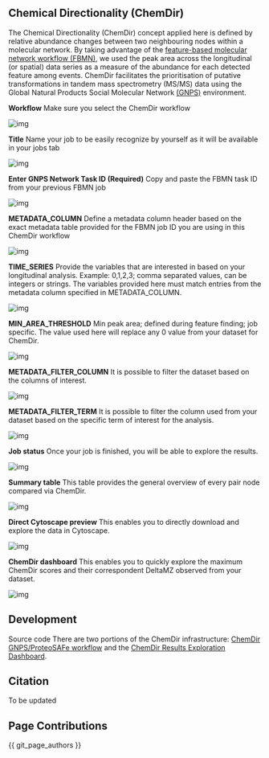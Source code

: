 


## Chemical Directionality (ChemDir)

The Chemical Directionality (ChemDir) concept applied here is defined by relative abundance changes between two neighbouring nodes within a molecular network. By taking advantage of the [feature-based molecular network workflow (FBMN)](https://www.biorxiv.org/content/10.1101/812404v1.full), we used the peak area across the longitudinal (or spatial) data series as a measure of the abundance for each detected feature among events. ChemDir facilitates the prioritisation of putative transformations in tandem mass spectrometry (MS/MS) data using the Global Natural Products Social Molecular Network [(GNPS)](https://gnps.ucsd.edu/ProteoSAFe/static/gnps-splash.jsp) environment.

**Workflow** 
Make sure you select the ChemDir workflow 

![img](img/ChemDir/ChemDir_step1.PNG)
 
**Title** 
Name your job to be easily recognize by yourself as it will be available in your jobs tab

![img](img/ChemDir/ChemDir_step2.PNG)

**Enter GNPS Network Task ID (Required)**
Copy and paste the FBMN task ID from your previous FBMN  job

![img](img/ChemDir/ChemDir_step3.PNG)

**METADATA_COLUMN**
Define a metadata column header based on the exact metadata table provided for the FBMN job ID you are using in this ChemDir workflow

![img](img/ChemDir/ChemDir_step4.PNG)

**TIME_SERIES**
Provide the variables that are interested in based on your longitudinal analysis. Example: 0,1,2,3; comma separated values, can be integers or strings. The variables provided here must match entries from the metadata column specified in METADATA_COLUMN.

![img](img/ChemDir/ChemDir_step5.PNG)

**MIN_AREA_THRESHOLD** 
Min peak area; defined during feature finding; job specific. The value used here will replace any 0 value from your dataset for ChemDir.

![img](img/ChemDir/ChemDir_step6.PNG)

**METADATA_FILTER_COLUMN**
It is possible to filter the dataset based on the columns of interest. 

![img](img/ChemDir/ChemDir_step7.PNG)

**METADATA_FILTER_TERM**
It is possible to filter the column used from your dataset based on the specific term of interest for the analysis.

![img](img/ChemDir/ChemDir_step8.PNG)

**Job status**
Once your job is finished, you will be able to explore the results.

![img](img/ChemDir/ChemDir_step9.PNG)

**Summary table**
This table provides the general overview of every pair node compared via ChemDir.  

![img](img/ChemDir/ChemDir_step10.PNG)

**Direct Cytoscape preview**
This enables you to directly download and explore the data in Cytoscape.

![img](img/ChemDir/ChemDir_step11b.PNG)

**ChemDir dashboard**
This enables you to quickly explore the maximum ChemDir scores and their correspondent DeltaMZ observed from your dataset.

![img](img/ChemDir/ChemDir_step12.PNG)

## Development
Source code
There are two portions of the ChemDir infrastructure: [ChemDir GNPS/ProteoSAFe workflow](https://github.com/mwang87/ChemDir) and the [ChemDir Results Exploration Dashboard](https://github.com/mwang87/ChemDir_Dashboard). 

## Citation
To be updated

## Page Contributions

{{ git_page_authors }}

